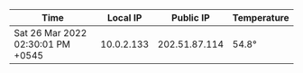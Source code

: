 | Time     | Local IP | Public IP | Temperature |
| ----------- | ----------- | ----------- | ----------- |
| Sat 26 Mar 2022 02:30:01 PM +0545      | 10.0.2.133     | 202.51.87.114  | 54.8° |
